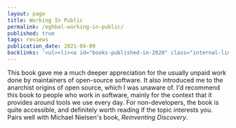 ```yaml
---
layout: page
title: Working In Public
permalink: /eghbal-working-in-public/
published: true
tags: reviews
publication_date: 2021-04-09
backlinks: '<ul><li><a id="books-published-in-2020" class="internal-link" href="/books-published-in-2020/">Published in 2020</a></li><li><a id="books-read-in-2021" class="internal-link" href="/books-read-in-2021/">Read in 2021</a></li><li><a id="books-tag-nonfiction" class="internal-link" href="/books-tag-nonfiction/">Nonfiction</a></li><li><a id="books-tag-programming" class="internal-link" href="/books-tag-programming/">Programming</a></li><li><a id="reviews" class="internal-link" href="/reviews/">Reviews</a></li><li><a id="site-history" class="internal-link" href="/site-history/">Site history</a></li></ul>'
---
```


This book gave me a much deeper appreciation for the usually unpaid work done by maintainers of open-source software. It also introduced me to the anarchist origins of open source, which I was unaware of. I'd recommend this book to people who work in software, mainly for the context that it provides around tools we use every day. For non-developers, the book is quite accessible, and definitely worth reading if the topic interests you. Pairs well with Michael Nielsen's book, _Reinventing Discovery_.